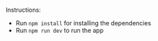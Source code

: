 <!-- News Portal Application With React -->


Instructions:

- Run `npm install` for installing the dependencies
- Run `npm run dev` to run the app
